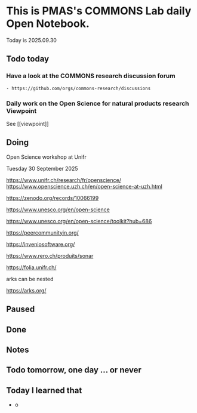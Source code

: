 
# This is PMAS's COMMONS Lab daily Open Notebook.

Today is 2025.09.30

## Todo today

### Have a look at the COMMONS research discussion forum
    - https://github.com/orgs/commons-research/discussions

### Daily work on the Open Science for natural products research Viewpoint

See [[viewpoint]]


###
###

## Doing


Open Science workshop at Unifr

Tuesday 30 September 2025

https://www.unifr.ch/research/fr/openscience/
https://www.openscience.uzh.ch/en/open-science-at-uzh.html

https://zenodo.org/records/10066199

https://www.unesco.org/en/open-science

https://www.unesco.org/en/open-science/toolkit?hub=686

https://peercommunityin.org/



https://inveniosoftware.org/


https://www.rero.ch/produits/sonar

https://folia.unifr.ch/


arks can be nested

https://arks.org/



## Paused

## Done

## Notes

## Todo tomorrow, one day ... or never 


###
###


## Today I learned that

- o